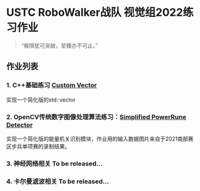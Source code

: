# USTC RoboWalker战队 视觉组2022练习作业

> “极限犹可突破，至臻亦不可止。”



## 作业列表

### 1. C++基础练习 [Custom Vector](./HW1-Custom_Vector)
实现一个简化版的std::vector



### 2. OpenCV传统数字图像处理算法练习：[Simplified PowerRune Detector](./HW2-Simplified_PowerRune_Detector)

实现一个简化版的能量机关识别模块，作业用的输入数据图片来自于2021南部赛区步兵单项赛的录制结果。



### 3. 神经网络相关 To be released...



### 4. 卡尔曼滤波相关 To be released...

